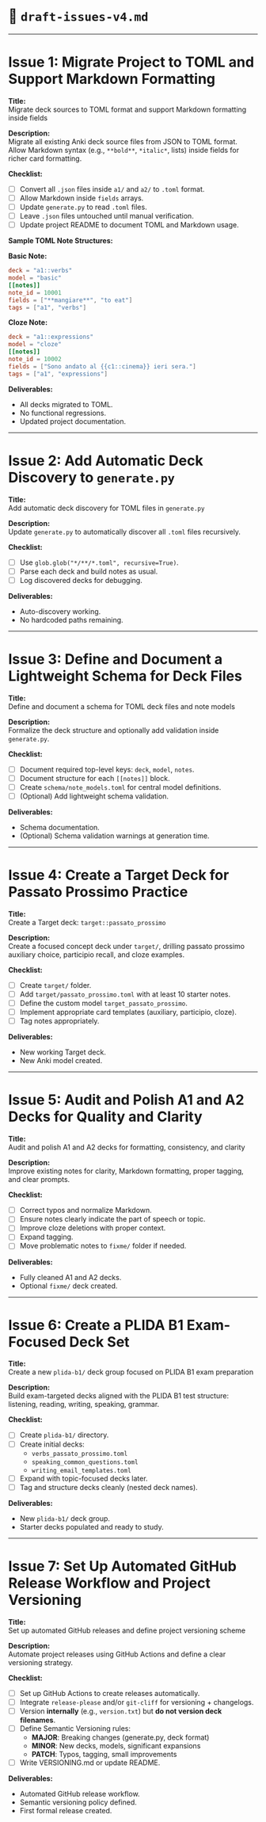 # 📄 `draft-issues-v4.md`

---

# Issue 1: Migrate Project to TOML and Support Markdown Formatting

**Title:**  
Migrate deck sources to TOML format and support Markdown formatting inside fields

**Description:**  
Migrate all existing Anki deck source files from JSON to TOML format.  
Allow Markdown syntax (e.g., `**bold**`, `*italic*`, lists) inside fields for richer card formatting.

**Checklist:**
- [ ] Convert all `.json` files inside `a1/` and `a2/` to `.toml` format.
- [ ] Allow Markdown inside `fields` arrays.
- [ ] Update `generate.py` to read `.toml` files.
- [ ] Leave `.json` files untouched until manual verification.
- [ ] Update project README to document TOML and Markdown usage.

**Sample TOML Note Structures:**

**Basic Note:**
```toml
deck = "a1::verbs"
model = "basic"
[[notes]]
note_id = 10001
fields = ["**mangiare**", "to eat"]
tags = ["a1", "verbs"]
```

**Cloze Note:**
```toml
deck = "a1::expressions"
model = "cloze"
[[notes]]
note_id = 10002
fields = ["Sono andato al {{c1::cinema}} ieri sera."]
tags = ["a1", "expressions"]
```

**Deliverables:**
- All decks migrated to TOML.
- No functional regressions.
- Updated project documentation.

---

# Issue 2: Add Automatic Deck Discovery to `generate.py`

**Title:**  
Add automatic deck discovery for TOML files in `generate.py`

**Description:**  
Update `generate.py` to automatically discover all `.toml` files recursively.

**Checklist:**
- [ ] Use `glob.glob("*/**/*.toml", recursive=True)`.
- [ ] Parse each deck and build notes as usual.
- [ ] Log discovered decks for debugging.

**Deliverables:**
- Auto-discovery working.
- No hardcoded paths remaining.

---

# Issue 3: Define and Document a Lightweight Schema for Deck Files

**Title:**  
Define and document a schema for TOML deck files and note models

**Description:**  
Formalize the deck structure and optionally add validation inside `generate.py`.

**Checklist:**
- [ ] Document required top-level keys: `deck`, `model`, `notes`.
- [ ] Document structure for each `[[notes]]` block.
- [ ] Create `schema/note_models.toml` for central model definitions.
- [ ] (Optional) Add lightweight schema validation.

**Deliverables:**
- Schema documentation.
- (Optional) Schema validation warnings at generation time.

---

# Issue 4: Create a Target Deck for Passato Prossimo Practice

**Title:**  
Create a Target deck: `target::passato_prossimo`

**Description:**  
Create a focused concept deck under `target/`, drilling passato prossimo auxiliary choice, participio recall, and cloze examples.

**Checklist:**
- [ ] Create `target/` folder.
- [ ] Add `target/passato_prossimo.toml` with at least 10 starter notes.
- [ ] Define the custom model `target_passato_prossimo`.
- [ ] Implement appropriate card templates (auxiliary, participio, cloze).
- [ ] Tag notes appropriately.

**Deliverables:**
- New working Target deck.
- New Anki model created.

---

# Issue 5: Audit and Polish A1 and A2 Decks for Quality and Clarity

**Title:**  
Audit and polish A1 and A2 decks for formatting, consistency, and clarity

**Description:**  
Improve existing notes for clarity, Markdown formatting, proper tagging, and clear prompts.

**Checklist:**
- [ ] Correct typos and normalize Markdown.
- [ ] Ensure notes clearly indicate the part of speech or topic.
- [ ] Improve cloze deletions with proper context.
- [ ] Expand tagging.
- [ ] Move problematic notes to `fixme/` folder if needed.

**Deliverables:**
- Fully cleaned A1 and A2 decks.
- Optional `fixme/` deck created.

---

# Issue 6: Create a PLIDA B1 Exam-Focused Deck Set

**Title:**  
Create a new `plida-b1/` deck group focused on PLIDA B1 exam preparation

**Description:**  
Build exam-targeted decks aligned with the PLIDA B1 test structure: listening, reading, writing, speaking, grammar.

**Checklist:**
- [ ] Create `plida-b1/` directory.
- [ ] Create initial decks:
  - `verbs_passato_prossimo.toml`
  - `speaking_common_questions.toml`
  - `writing_email_templates.toml`
- [ ] Expand with topic-focused decks later.
- [ ] Tag and structure decks cleanly (nested deck names).

**Deliverables:**
- New `plida-b1/` deck group.
- Starter decks populated and ready to study.

---

# Issue 7: Set Up Automated GitHub Release Workflow and Project Versioning

**Title:**  
Set up automated GitHub releases and define project versioning scheme

**Description:**  
Automate project releases using GitHub Actions and define a clear versioning strategy.

**Checklist:**
- [ ] Set up GitHub Actions to create releases automatically.
- [ ] Integrate `release-please` and/or `git-cliff` for versioning + changelogs.
- [ ] Version **internally** (e.g., `version.txt`) but **do not version deck filenames**.
- [ ] Define Semantic Versioning rules:
  - **MAJOR**: Breaking changes (generate.py, deck format)
  - **MINOR**: New decks, models, significant expansions
  - **PATCH**: Typos, tagging, small improvements
- [ ] Write VERSIONING.md or update README.

**Deliverables:**
- Automated GitHub release workflow.
- Semantic versioning policy defined.
- First formal release created.


